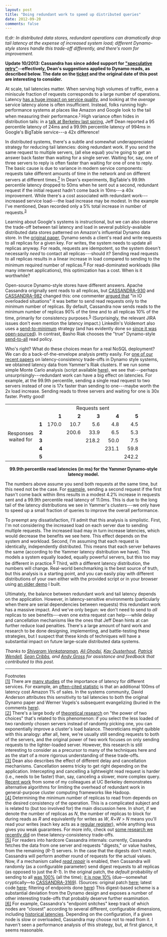 ```yaml
---
layout: post
title: "Doing redundant work to speed up distributed queries"
date: 2012-09-20
comments: false
---
```


*tl;dr: In distributed data stores, redundant operations can
 dramatically drop tail latency at the expense of increased system
 load; different Dynamo-style stores handle this trade-off
 differently, and there's room for improvement.*

**Update 10/2013: Cassandra has since added support for ["speculative
  retry"](http://www.datastax.com/dev/blog/rapid-read-protection-in-cassandra-2-0-2)--effectively,
  Dean's suggestions applied to Dynamo reads, as described below. The
  date on the
  [ticket](https://issues.apache.org/jira/browse/CASSANDRA-4705) and
  the original date of this post are interesting to consider.**

At scale, tail latencies matter. When serving high volumes of traffic,
even a miniscule fraction of requests corresponds to a large number of
operations.  Latency <a
href="http://perspectives.mvdirona.com/2009/10/31/TheCostOfLatency.aspx">
has a huge impact on service quality</a>, and looking at the *average*
service latency alone is often insufficient. Instead, folks running
high-performance systems at places like Amazon and Google look to the
tail when measuring their performance.<sup><a class="no-decorate"
href="#tailnote">1</a></sup> High variance often hides in distribution
tails: in a <a
href="http://static.googleusercontent.com/external_content/untrusted_dlcp/research.google.com/en/us/people/jeff/Berkeley-Latency-Mar2012.pdf">talk
at Berkeley last spring</a>, Jeff Dean reported a 95 percentile
latency of 24ms and a 99.9th percentile latency of 994ms in Google's
BigTable service---a 42x difference!

In distributed systems, there's a subtle and somewhat underappreciated
strategy for reducing tail latencies: doing redundant work. If you
send the same request to multiple servers, (all else equal) you're
going to get an answer back faster than waiting for a single
server. Waiting for, say, one of three servers to reply is often
faster than waiting for one of one to reply. The basic cause is due to
variance in modern service components: requests take different amounts
of time in the network and on different servers at different times.<a
class="no-decorate" href="#poweroftwonote"><sup>2</sup></a> In Dean's
experiments, BigTable's 99.9th percentile latency dropped to 50ms when
he sent out a second, redundant request if the initial request hadn't
come back in 10ms---a 40x improvement. While there's a cost associated
with redundant work---increased service load---the load increase may
be modest. In the example I've mentioned, Dean recorded only a 5%
total increase in number of requests.<sup><a class="no-decorate"
href="#deannote">3</a></sup>

Learning about Google's systems is instructional, but we can also
observe the trade-off between tail latency and load in several
publicly-available distributed data stores patterned on Amazon's
influential Dynamo data store. In the <a
href="http://www.allthingsdistributed.com/files/amazon-dynamo-sosp2007.pdf">original
paper</a>, Dynamo sends a client's read and write requests to all
replicas for a given key. For writes, the system needs to update all
replicas anyway. For reads, requests are idempotent, so the system
doesn't necessarily <em>need</em> to contact all replicas---should it?
Sending read requests to all replicas results in a linear increase in
load compared to sending to the minimum required number of
replicas.<sup><a href="#consistencynote">4</a></sup> For
read-dominated workloads (like many internet applications), this
optimization has a cost. When is it worthwhile?

Open-source Dynamo-style stores have different answers. Apache
Cassandra originally sent reads to all replicas, but
[CASSANDRA-930](https://issues.apache.org/jira/browse/CASSANDRA-930)
and
[CASSANDRA-982](https://issues.apache.org/jira/browse/CASSANDRA-982)
changed this: one commenter [argued
that](https://issues.apache.org/jira/browse/CASSANDRA-982?focusedCommentId=12973721&page=com.atlassian.jira.plugin.system.issuetabpanels:comment-tabpanel#comment-12973721)
"in IO overloaded situations" it was better to send read requests only
to the minimum number of replicas. By default, Cassandra now sends
reads to the minimum number of replicas 90% of the time and to all
replicas 10% of the time, primarily for consistency purposes.<sup><a
class="no-decorate" href="#cassandrainternalsnote">5</a></sup>
(Surprisingly, the relevant JIRA issues don't even mention the latency
impact.)  LinkedIn's Voldemort also uses a
[send-to-minimum](https://github.com/voldemort/voldemort/blob/master/src/java/voldemort/store/routed/PipelineRoutedStore.java#L186)
strategy (and has evidently done so [since it was
open-sourced](https://github.com/voldemort/voldemort/blob/fbd0f95d62ac2c5e97e5a4df5a732e9342d60da1/src/java/voldemort/store/routed/RoutedStore.java#L230)). In
contrast, Basho Riak chooses the "true" Dynamo-style <a
href="https://github.com/basho/riak_kv/blob/42eb6951b369e3fd9a42f7f54fb7618a40f1a9fb/src/riak_kv_get_fsm.erl#L153">send-to-all</a>
read policy.

Who's right? What do these choices mean for a real NoSQL deployment?
We can do a back-of-the-envelope analysis pretty easily. For [one of
our recent papers](http://www.bailis.org/papers/pbs-vldb2012.pdf) on
latency-consistency trade-offs in Dynamo style systems, we obtained
latency data from Yammer's Riak clusters. If we run some simple Monte
Carlo analysis (script available
[here](https://github.com/pbailis/bailis.org-blog/blob/master/post_data/2012-09-20/dynamo-montecarlo.py)),
we see that---perhaps unsurprisingly---redundant work can have a big
effect on latencies. For example, at the 99.9th percentile, sending a
single read request to two servers instead of one is 17x faster than
sending to one---maybe worth the 2x load increase. Sending reads to
three servers and waiting for one is 30x faster. Pretty good!

<center>
<table cellpadding="6">
<tr>
<td></td>
<td></td>
<td colspan="6" align="center">Requests sent</td>
</tr>
<tr>
<td rowspan="7" align="center" style="padding-right:10px;">Responses<br />waited for</td>
</tr>
<tr>
<td ></td>
<td align="right"><b>1</b></td>
<td align="right"><b>2</b></td>
<td align="right"><b>3</b></td>
<td align="right"><b>4</b></td>
<td align="right"><b>5</b></td>
</tr>
<tr>
<td align="right"><b>1</b></td>
<td align="right">170.0</td>
<td align="right">10.7</td>
<td align="right">5.6</td>
<td align="right">4.8</td>
<td align="right">4.5</td>
</tr>
<tr>
<td align="right"><b>2</b></td>
<td ></td>
<td align="right">200.6</td>
<td align="right">33.9</td>
<td align="right">6.5</td>
<td align="right">5.3</td>
</tr>
<tr>
<td align="right"><b>3</b></td>
<td ></td>
<td ></td>
<td align="right">218.2</td>
<td align="right">50.0</td>
<td align="right">7.5</td>
</tr>
<tr>
<td align="right"><b>4</b></td>
<td ></td>
<td ></td>
<td ></td>
<td align="right">231.1</td>
<td align="right">59.8</td>
</tr>
<tr>
<td align="right"><b>5</b></td>
<td ></td>
<td ></td>
<td ></td>
<td ></td>
<td align="right">242.2</td>
</tr>
</table>
<div style="margin-top: 5px;"><b>99.9th percentile read latencies (in ms) for the Yammer Dynamo-style latency model.</b></div>
</center>

The numbers above assume you send both requests at the same time, but
this need not be the case. For [example](https://github.com/pbailis/bailis.org-blog/blob/master/post_data/2012-09-20/dynamo-multirequest-montecarlo.py), sending a second request if
the first hasn't come back within 8ms results in a modest 4.2%
increase in requests sent and a 99.9th percentile read latency of
11.0ms. This is due to the long tail of the latency distributions we
see in Yammer's clusters---we only have to speed up a small fraction
of queries to improve the overall performance.

To preempt any dissatisfaction, I'll admit that this analysis is
simplistic. First, I'm not considering the increased load on each
server due to sending multiple requests. The increased load may in
turn increase latencies, which would decrease the benefits we see
here. This effect depends on the system and workload. Second, I'm
assuming that each request is identically, independently
distributed. This means that each server behaves the same (according
to the Yammer latency distribution we have). This models a system
equally loaded, equally powerful servers, but this too may be
different in practice.<sup><a class="no-decorate"
href="#cassandrasnitchnote">6</a></sup> Third, with a different
latency distribution, the numbers will change. Real-world benchmarking
is the best source of truth, but this analysis is a starting point,
and you can easily play with different distributions of your own
either with the provided script or in your browser using <a
href="http://pbs.cs.berkeley.edu/#demo">an older demo</a> I built.

Ultimately, the balance between redundant work and tail latency
depends on the application. However, in latency-sensitive environments
(particularly when there are serial dependencies between requests)
this redundant work has a massive impact. And we've only begun: we
don't need to send to <em>all</em> replicas to see benefits---even one
extra request can help---while delay and cancellation mechanisms like the ones
that Jeff Dean hints at can further reduce load penalties. There's a
large amount of hard work and research to be done designing,
implementing, and battle-testing these strategies, but I suspect that
these kinds of techniques will have a substantial impact on future
large-scale distributed data systems.

*Thanks to [Shivaram Venkataraman](https://github.com/shivaram/), [Ali
 Ghodsi](http://www.cs.berkeley.edu/~alig/), [Kay
 Ousterhout](http://www.eecs.berkeley.edu/~keo/), [Patrick
 Wendell](http://www.pwendell.com/), [Sean
 Cribbs](https://twitter.com/seancribbs), and [Andy
 Gross](https://twitter.com/argv0) for assistance and feedback that
 contributed to this post.*

<hr>

<div id="footnotetitle">Footnotes</div>

<div class="footnote" id="tailnote"><a class="no-decorate"
href="#tailnote">[1]</a> There are <a
href="http://highscalability.com/latency-everywhere-and-it-costs-you-sales-how-crush-it">many
studies</a> of the importance of latency for different services. For
example, an <a
href="http://www.scribd.com/doc/4970486/Make-Data-Useful-by-Greg-Linden-Amazoncom">often-cited
statistic</a> is that an additional 100ms of latency cost Amazon 1% of
sales. In the systems community, David Anderson attributes this
sensitivity to tail latencies to both the original Dynamo paper and
Werner Vogels's subsequent evangelizing (buried in the comments <a
href="https://plus.google.com/115237092509505721130/posts/cf4sbedNd2W">here</a>).</div>

<div class="footnote" id="poweroftwonote"><a class="no-decorate"
href="#poweroftwonote">[2]</a> There's a large body of <a
href="http://www.eecs.harvard.edu/~michaelm/postscripts/handbook2001.pdf">theoretical
research</a> on "the power of two choices" that's related to this
phenomenon: if you select the less loaded of two randomly chosen
servers instead of randomly picking one, you can exponentially improve
a cluster's load balance. Theoreticians might quibble with this
analogy: after all, here, we're usually still sending requests to both
of the servers, and the original power of two work focuses on only
sending requests to the lighter-loaded server. However, this research
is still interesting to consider as a precursor to many of the
techniques here and as the start of a more rigorous understanding of
these trade-offs.</div>

<div class="footnote" id="deannote"><a class="no-decorate"
href="#deannote">[3]</a> Dean also describes the effect of different
delay and cancellation mechanisms. Cancellation seems tricky to get
right depending on the application. Intercepting and cancelling a
lightweight read request is harder (i.e., needs to be faster) than,
say, canceling a slower, more complex query. <a
href="https://www.usenix.org/conference/hotcloud12/why-let-resources-idle-aggressive-cloning-jobs-dolly">Recent
work</a> from some of my colleagues at UC Berkeley demonstrates
alternative algorithms for limiting the overhead of redundant work in
general-purpose cluster computing frameworks like Hadoop.</div>

<div class="footnote" id="consistencynote"><a class="no-decorate"
href="#consistencynote">[4]</a> Determining the minimum number of
replicas to read from depends on the desired consistency of the
operation. This is a complicated subject and is related to (but too
involved for) the main discussion here. In short, if we denote the
number of replicas as <em>N</em>, the number of replicas to block for
during reads as <em>R</em> and equivalently for writes as <em>W</em>,
<em>R</em>+<em>W</em> > <em>N</em> means you'll read your writes (each
key acts as a <a href="http://stackoverflow.com/a/8872960">regular
register</a>), while anything less gives you weak guarantees. For more
info, check out <a href="http://pbs.cs.berkeley.edu/#demo">some
research we recently did</a> on these latency-consistency
trade-offs.</div>

<div class="footnote" id="cassandrainternalsnote"><a
class="no-decorate" href="#cassandrainternalsnote">[5]</a> For readers
into hardcore Cassandra internals: currently, Cassandra fetches the
data from one server and requests "digests," or value hashes, from the
remaining (<em>R-1</em>) servers. In the case that the digests don't
match, Cassandra will perform another round of requests for the actual
values. Now, if a mechanism called <a
href="http://wiki.apache.org/cassandra/ReadRepair"><em>read
repair</em></a> is enabled, then Cassandra will randomly (as a
configurable parameter) send digest requests to all replicas (as
opposed to just the <em>R-1</em>). In the original patch, the
<em>default</em> probability of sending to all <a
href="https://github.com/apache/cassandra/blob/e5477338458c3a0229d4fbe659231002ac154583/src/java/org/apache/cassandra/config/CFMetaData.java#L52">was
100%</a> (all the time); <a
href="https://github.com/apache/cassandra/blob/a500e2835748f19d0c11bc3dfcecc71c50d9cf7e/src/java/org/apache/cassandra/config/CFMetaData.java#L67">it
is now 10%</a> (due&#8212;somewhat cryptically&#8212;to <a
href="https://issues.apache.org/jira/browse/CASSANDRA-3169">CASSANDRA-3169</a>). (Sources:
original patch <a
href="https://github.com/apache/cassandra/commit/e5477338458c3a0229d4fbe659231002ac154583#L5L394">here</a>;
latest code <a
href="https://github.com/apache/cassandra/blob/b38ca2879cf1cbf5de17e1912772b6588eaa7de6/src/java/org/apache/cassandra/service/StorageProxy.java#L859">here</a>;
filtering of endpoints done <a
href="https://github.com/apache/cassandra/blob/3a2faf9424769cfee5fdad25f4513611820ca980/src/java/org/apache/cassandra/service/ReadCallback.java#L97">here</a>)
This digest-based scheme is a substantial deviation from the Dynamo
design and exposes a number of other interesting trade-offs that
probably deserve further examination.</div>

<div class="footnote" id="cassandrasnitchnote"><a class="no-decorate"
href="#cassandrainternalsnote">[6]</a> For example, Cassandra's
"endpoint snitches" keep track of which nodes are "closest" according
to several different, configurable dimensions, including <a
href="https://github.com/apache/cassandra/blob/a500e2835748f19d0c11bc3dfcecc71c50d9cf7e/src/java/org/apache/cassandra/locator/DynamicEndpointSnitch.java">historical
latencies</a>. Depending on the configuration, if a given node is slow
or overloaded, Cassandra may choose not to read from it. I haven't
seen a performance analysis of this strategy, but, at first glance, it
seems reasonable.</div>

